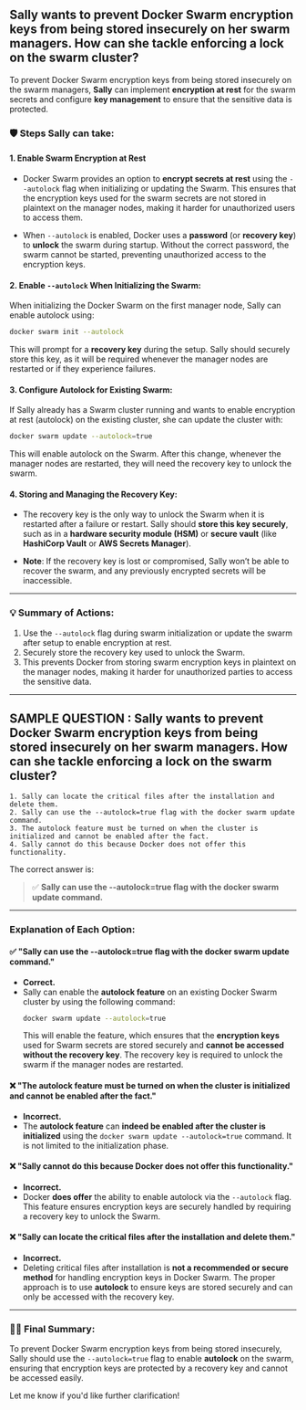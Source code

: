 ## Sally wants to prevent Docker Swarm encryption keys from being stored insecurely on her swarm managers. How can she tackle enforcing a lock on the swarm cluster?

To prevent Docker Swarm encryption keys from being stored insecurely on the swarm managers, **Sally** can implement **encryption at rest** for the swarm secrets and configure **key management** to ensure that the sensitive data is protected.

### 🛡️ Steps Sally can take:

#### 1. **Enable Swarm Encryption at Rest**
- Docker Swarm provides an option to **encrypt secrets at rest** using the `--autolock` flag when initializing or updating the Swarm. This ensures that the encryption keys used for the swarm secrets are not stored in plaintext on the manager nodes, making it harder for unauthorized users to access them.

- When `--autolock` is enabled, Docker uses a **password** (or **recovery key**) to **unlock** the swarm during startup. Without the correct password, the swarm cannot be started, preventing unauthorized access to the encryption keys.

#### 2. **Enable `--autolock` When Initializing the Swarm:**

When initializing the Docker Swarm on the first manager node, Sally can enable autolock using:

```bash
docker swarm init --autolock
```

This will prompt for a **recovery key** during the setup. Sally should securely store this key, as it will be required whenever the manager nodes are restarted or if they experience failures.

#### 3. **Configure Autolock for Existing Swarm:**

If Sally already has a Swarm cluster running and wants to enable encryption at rest (autolock) on the existing cluster, she can update the cluster with:

```bash
docker swarm update --autolock=true
```

This will enable autolock on the Swarm. After this change, whenever the manager nodes are restarted, they will need the recovery key to unlock the swarm.

#### 4. **Storing and Managing the Recovery Key:**
- The recovery key is the only way to unlock the Swarm when it is restarted after a failure or restart. Sally should **store this key securely**, such as in a **hardware security module (HSM)** or **secure vault** (like **HashiCorp Vault** or **AWS Secrets Manager**).
  
- **Note**: If the recovery key is lost or compromised, Sally won’t be able to recover the swarm, and any previously encrypted secrets will be inaccessible.

---

### 💡 Summary of Actions:

1. Use the `--autolock` flag during swarm initialization or update the swarm after setup to enable encryption at rest.
2. Securely store the recovery key used to unlock the Swarm.
3. This prevents Docker from storing swarm encryption keys in plaintext on the manager nodes, making it harder for unauthorized parties to access the sensitive data.

---

## SAMPLE QUESTION : Sally wants to prevent Docker Swarm encryption keys from being stored insecurely on her swarm managers. How can she tackle enforcing a lock on the swarm cluster?
```
1. Sally can locate the critical files after the installation and delete them.
2. Sally can use the --autolock=true flag with the docker swarm update command.
3. The autolock feature must be turned on when the cluster is initialized and cannot be enabled after the fact.
4. Sally cannot do this because Docker does not offer this functionality.
```

The correct answer is:

> ✅ **Sally can use the --autolock=true flag with the docker swarm update command.**

---

### Explanation of Each Option:

#### ✅ **"Sally can use the --autolock=true flag with the docker swarm update command."**
- **Correct.**
- Sally can enable the **autolock feature** on an existing Docker Swarm cluster by using the following command:
  ```bash
  docker swarm update --autolock=true
  ```
  This will enable the feature, which ensures that the **encryption keys** used for Swarm secrets are stored securely and **cannot be accessed without the recovery key**. The recovery key is required to unlock the swarm if the manager nodes are restarted.

#### ❌ **"The autolock feature must be turned on when the cluster is initialized and cannot be enabled after the fact."**
- **Incorrect.**
- The **autolock feature** can **indeed be enabled after the cluster is initialized** using the `docker swarm update --autolock=true` command. It is not limited to the initialization phase.

#### ❌ **"Sally cannot do this because Docker does not offer this functionality."**
- **Incorrect.**
- Docker **does offer** the ability to enable autolock via the `--autolock` flag. This feature ensures encryption keys are securely handled by requiring a recovery key to unlock the Swarm.

#### ❌ **"Sally can locate the critical files after the installation and delete them."**
- **Incorrect.**
- Deleting critical files after installation is **not a recommended or secure method** for handling encryption keys in Docker Swarm. The proper approach is to use **autolock** to ensure keys are stored securely and can only be accessed with the recovery key.

---

### 🧑‍💻 Final Summary:
To prevent Docker Swarm encryption keys from being stored insecurely, Sally should use the `--autolock=true` flag to enable **autolock** on the swarm, ensuring that encryption keys are protected by a recovery key and cannot be accessed easily.

Let me know if you'd like further clarification!
